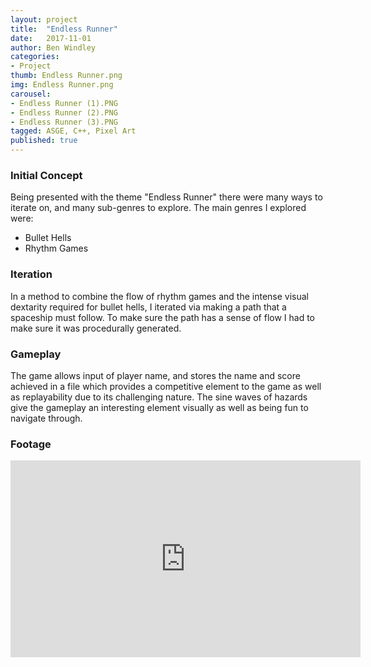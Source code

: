 ```yaml
---
layout: project
title:  "Endless Runner"
date:   2017-11-01
author: Ben Windley
categories:
- Project
thumb: Endless Runner.png
img: Endless Runner.png
carousel:
- Endless Runner (1).PNG
- Endless Runner (2).PNG
- Endless Runner (3).PNG
tagged: ASGE, C++, Pixel Art
published: true
---
```


### Initial Concept

Being presented with the theme "Endless Runner" there were many ways to iterate on, and many sub-genres to explore.
The main genres I explored were:
- Bullet Hells
- Rhythm Games

### Iteration

In a method to combine the flow of rhythm games and the intense visual dextarity required for bullet hells, I iterated via making a path that a spaceship must follow. To make sure the path has a sense of flow I had to make sure it was procedurally generated.

### Gameplay

The game allows input of player name, and stores the name and score achieved in a file which provides a competitive element to the game as well as replayability due to its challenging nature. The sine waves of hazards give the gameplay an interesting element visually as well as being fun to navigate through.

### Footage

<p style="text-align: center">
<iframe width="560" height="315" src="https://www.youtube.com/embed/5bh8UyUWMK4?rel=0&amp;showinfo=0" frameborder="0" allow="autoplay; encrypted-media" allowfullscreen></iframe>
</p>